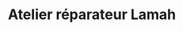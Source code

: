 ---
title: "Atelier réparateur Lamah"
url: /diecke/atelier-reparateur-lamah/
shop: Autowerkstatt
---